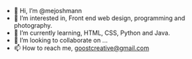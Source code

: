 - 👋 Hi, I’m @mejoshmann
- 👀 I’m interested in, Front end web design, programming and photography.
- 🌱 I’m currently learning, HTML, CSS, Python and Java.
- 💞️ I’m looking to collaborate on ...
- 📫 How to reach me, goostcreative@gmail.com

<!---
mejoshmann/mejoshmann is a ✨ special ✨ repository because its `README.md` (this file) appears on your GitHub profile.
You can click the Preview link to take a look at your changes.
--->
